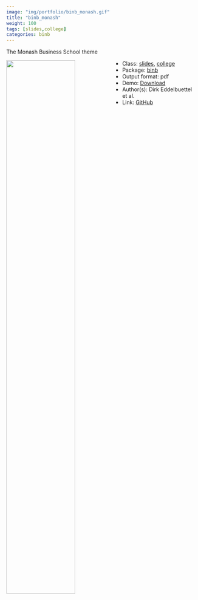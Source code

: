 ```yaml
---
image: "img/portfolio/binb_monash.gif"
title: "binb_monash"
weight: 100
tags: [slides,college]
categories: binb
---
```


The Monash Business School theme

<!--more-->

<p><a href="../../img/portfolio/binb_monash.gif"><img class = "jf-image-shadow" src="../../img/portfolio/binb_monash.gif" width="60%"  align="left"></a></p>

- Class: [slides](../../tags/slides), [college](../../tags/college)
- Package: [binb](binb)
- Output format: pdf
- Demo: [Download](https://eddelbuettel.github.io/binb/monashDemo.pdf)
- Author(s): Dirk Eddelbuettel et al.
- Link: [GitHub](https://github.com/eddelbuettel/binb)


